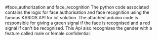 #face_authorization and face_recognition
	The python code associated contains the logic for face authorisation and face recognition using the famous KARIOS API for iot solution. The attached arduino code is responsible for giving a green signal if the face is recognised and a red signal if can't be recognised. This Api also recognises the gender with a feature called male or female confidential.
